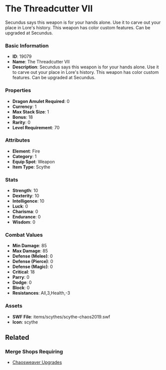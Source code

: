 # The Threadcutter VII

Secundus says this weapon is for your hands alone. Use it to carve out your place in Lore's history. This weapon has color custom features. Can be upgraded at Secundus.

### Basic Information

- **ID**: 19079
- **Name**: The Threadcutter VII
- **Description**: Secundus says this weapon is for your hands alone. Use it to carve out your place in Lore&#039;s history. This weapon has color custom features. Can be upgraded at Secundus.

### Properties

- **Dragon Amulet Required**: 0
- **Currency**: 1
- **Max Stack Size**: 1
- **Bonus**: 18
- **Rarity**: 0
- **Level Requirement**: 70

### Attributes

- **Element**: Fire
- **Category**: 1
- **Equip Spot**: Weapon
- **Item Type**: Scythe

### Stats

- **Strength**: 10
- **Dexterity**: 10
- **Intelligence**: 10
- **Luck**: 0
- **Charisma**: 0
- **Endurance**: 0
- **Wisdom**: 0

### Combat Values

- **Min Damage**: 85
- **Max Damage**: 85
- **Defense (Melee)**: 0
- **Defense (Pierce)**: 0
- **Defense (Magic)**: 0
- **Critical**: 18
- **Parry**: 0
- **Dodge**: 0
- **Block**: 0
- **Resistances**: All,3,Health,-3

### Assets

- **SWF File**: items/scythes/scythe-chaos2019.swf
- **Icon**: scythe

## Related

### Merge Shops Requiring

- [Chaosweaver Upgrades](../merge-shops/311-chaosweaver-upgrades.md)

